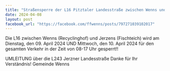 ```yaml
---
title: "Straßensperre der L16 Pitztaler Landesstraße zwischen Wenns und Jerzens am DI 09.04. und MI 10.04. von 08 - 17 Uhr"
date: 2024-04-08
layout: post
facebook_url: "https://facebook.com/ffwenns/posts/797271039102017"
---
```


Die L16 zwischen Wenns (Recyclinghof) und Jerzens (Fischteich) wird am Dienstag, den 09. April 2024 UND Mittwoch, den 10. April 2024 für den gesamten Verkehr in der Zeit von 08-17 Uhr gesperrt!! 

UMLEITUNG über die L243 Jerzner Landesstraße 
Danke für Ihr Verständnis! Gemeinde Wenns